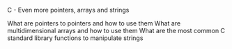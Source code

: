 C - Even more pointers, arrays and strings

 What are pointers to pointers and how to use them
 What are multidimensional arrays and how to use them
 What are the most common C standard library functions to manipulate strings

